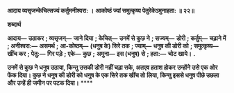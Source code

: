 **आदाय व्यसृजन्केचित्सज्यं कर्तुमनीश्वरा: ।** **आकोष्ठं ज्यां समुत्कृष्य पेतुरेकेऽमुनाहता: ॥ २२॥** 

**शब्दार्थ** 

**आदाय—** **उठाकर** **; व्यसृजन्—** **जाने दिया** **; केचित्—** **उनमें से कुछ ने** **; सज्यम्—** **डोरी** **; कर्तुम्—** **चढ़ाने में** **; अनीश्वरा:—** **असमर्थ** **;** **आ-कोष्ठम्—** **(धनुष के) सिरे तक** **; ज्याम्—** **धनुष की डोरी को** **; समुत्कृष्य—** **खींच कर** **; पेतु:—** **गिर पड़े** **; एके—** **कुछ** **;** **अमुना—** **इस (धनुष) से** **; हता:—** **चोट खाये।** **.** 

**उनमें से कुछ ने धनुष उठाया, किन्तु उसकी डोरी नहीं चढ़ा सके, अतएव हताश होकर** **उन्होंने उसे एक ओर फेंक दिया। कुछ ने धनुष की डोरी को धनुष के एक सिरे तक खींच तो** **लिया, किन्तु इससे धनुष पीछे उछला और उन्हें ही जमीन पर पटक दिया।** **** 